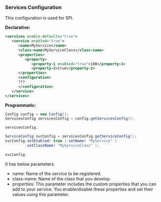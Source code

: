 

### Services Configuration

This configuration is used for SPI. 


**Declarative:**

```xml
<services enable-defaults="true">
   <service enabled="true">
      <name>MyService</name>
      <class-name>MyServiceClass</class-name>
      <properties>
         <property>
            <property-1 enabled="true">100</property-1>
            <property-2>true</property-2>
      </properties>
      <configuration>
      ???
      </configuration>
   </service>
</services>
```

**Programmatic:**

```java
Config config = new Config();
ServicesConfig servicesConfig = config.getServicesConfig();

servicesConfig.

ServiceConfig svcConfig = servicesConfig.getServiceConfig();
svcConfig.setEnabled( true ).setName( "MyService" )
         .setClassName( "MyServiceClass" );
         
svcConfig.

```
   

It has below parameters.

- name: Name of the service to be registered.
- class-name: Name of the class that you develop.
- properties: This parameter includes the custom properties that you can add to your service. You enable/disable these properties and set their values using this parameter.



